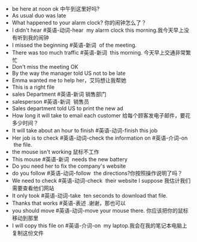 - be here at noon ok 中午到这里好吗?  
- As usual duo was late  
- What happened to your alarm clock? 你的闹钟怎么了？  
- I didn't hear #英语-动词-hear  my alarm clock this morning.我今天早上没有听到我的闹钟  
- I missed the beginning #英语-新词  of the meeting.  
- There was too much traffic #英语-新词  this morning. 今天早上交通非常繁忙  
- Don't miss the meeting OK  
- By the way the manager told US not to be late
- Emma wanted me to help her，艾玛想让我帮她  
- This is a right file  
- sales Department #英语-新词 销售部门  
- salesperson #英语-新词  销售员  
- Sales department told US to print the new ad  
- How long it will take to email each customer 给每个顾客发电子邮件，要花多少时间？  
- It will take about an hour to finish #英语-动词-finish this job  
- Her job is to check #英语-动词-check the information on #英语-介词-on  the file.
- the mouse isn't working 鼠标不工作  
- This mouse #英语-新词  needs the new battery  
- Do you need her to fix the company's website
- do you follow #英语-动词-follow  the directions?你按照操作说明了吗？  
- We need to check #英语-动词-check  their website I suppose 我估计我们需要查看他们网站  
- It only took #英语-动词-take  ten seconds to download that file.
- Thanks that works #英语-表述 .谢谢，那也可以  
- you should move #英语-动词-move your mouse there. 你应该把你的鼠标移动到那里  
- I will copy this file on #英语-介词-on  my laptop.我会在我的笔记本电脑上复制这份文件